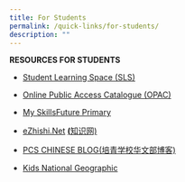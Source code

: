 ```yaml
---
title: For Students
permalink: /quick-links/for-students/
description: ""
---
```

**RESOURCES FOR STUDENTS**

* [Student Learning Space (SLS)](https://vle.learning.moe.edu.sg/login)


* [Online Public Access Catalogue (OPAC)](https://schoolibrary.moe.edu.sg/poiching)

* [My SkillsFuture Primary](https://www.myskillsfuture.gov.sg/content/student/en/primary.html)

* [eZhishi.Net](https://www.ezhishi.net/Contents/) [](https://www.ezhishi.net/Contents/)[**(**](https://www.ezhishi.net/Contents/)[知识网)](https://www.ezhishi.net/Contents/)

* [PCS CHINESE BLOG(培青学校华文部博客)](https://poichingchinese.blogspot.sg/)

* [Kids National Geographic](https://kids.nationalgeographic.com/kids/)



